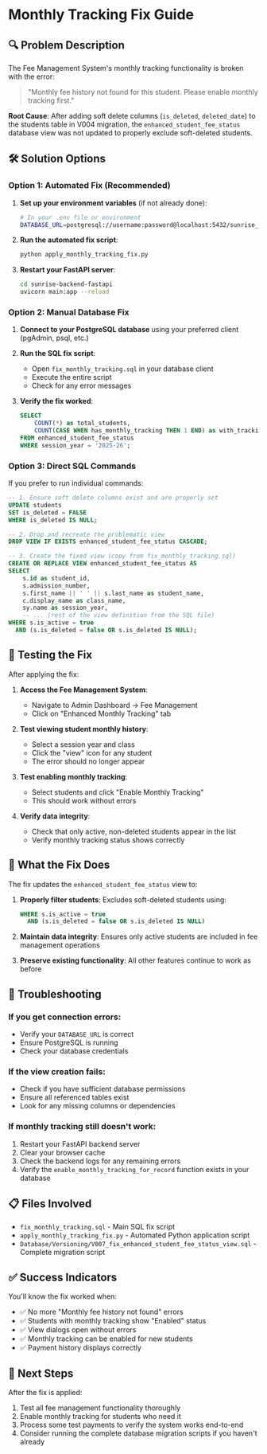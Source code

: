 # Monthly Tracking Fix Guide

## 🔍 Problem Description

The Fee Management System's monthly tracking functionality is broken with the error:
> "Monthly fee history not found for this student. Please enable monthly tracking first."

**Root Cause**: After adding soft delete columns (`is_deleted`, `deleted_date`) to the students table in V004 migration, the `enhanced_student_fee_status` database view was not updated to properly exclude soft-deleted students.

## 🛠️ Solution Options

### Option 1: Automated Fix (Recommended)

1. **Set up your environment variables** (if not already done):
   ```bash
   # In your .env file or environment
   DATABASE_URL=postgresql://username:password@localhost:5432/sunrise_school
   ```

2. **Run the automated fix script**:
   ```bash
   python apply_monthly_tracking_fix.py
   ```

3. **Restart your FastAPI server**:
   ```bash
   cd sunrise-backend-fastapi
   uvicorn main:app --reload
   ```

### Option 2: Manual Database Fix

1. **Connect to your PostgreSQL database** using your preferred client (pgAdmin, psql, etc.)

2. **Run the SQL fix script**:
   - Open `fix_monthly_tracking.sql` in your database client
   - Execute the entire script
   - Check for any error messages

3. **Verify the fix worked**:
   ```sql
   SELECT 
       COUNT(*) as total_students,
       COUNT(CASE WHEN has_monthly_tracking THEN 1 END) as with_tracking
   FROM enhanced_student_fee_status 
   WHERE session_year = '2025-26';
   ```

### Option 3: Direct SQL Commands

If you prefer to run individual commands:

```sql
-- 1. Ensure soft delete columns exist and are properly set
UPDATE students 
SET is_deleted = FALSE 
WHERE is_deleted IS NULL;

-- 2. Drop and recreate the problematic view
DROP VIEW IF EXISTS enhanced_student_fee_status CASCADE;

-- 3. Create the fixed view (copy from fix_monthly_tracking.sql)
CREATE OR REPLACE VIEW enhanced_student_fee_status AS
SELECT 
    s.id as student_id,
    s.admission_number,
    s.first_name || ' ' || s.last_name as student_name,
    c.display_name as class_name,
    sy.name as session_year,
    -- ... (rest of the view definition from the SQL file)
WHERE s.is_active = true 
  AND (s.is_deleted = false OR s.is_deleted IS NULL);
```

## 🧪 Testing the Fix

After applying the fix:

1. **Access the Fee Management System**:
   - Navigate to Admin Dashboard → Fee Management
   - Click on "Enhanced Monthly Tracking" tab

2. **Test viewing student monthly history**:
   - Select a session year and class
   - Click the "view" icon for any student
   - The error should no longer appear

3. **Test enabling monthly tracking**:
   - Select students and click "Enable Monthly Tracking"
   - This should work without errors

4. **Verify data integrity**:
   - Check that only active, non-deleted students appear in the list
   - Verify monthly tracking status shows correctly

## 🔧 What the Fix Does

The fix updates the `enhanced_student_fee_status` view to:

1. **Properly filter students**: Excludes soft-deleted students using:
   ```sql
   WHERE s.is_active = true 
     AND (s.is_deleted = false OR s.is_deleted IS NULL)
   ```

2. **Maintain data integrity**: Ensures only active students are included in fee management operations

3. **Preserve existing functionality**: All other features continue to work as before

## 🚨 Troubleshooting

### If you get connection errors:
- Verify your `DATABASE_URL` is correct
- Ensure PostgreSQL is running
- Check your database credentials

### If the view creation fails:
- Check if you have sufficient database permissions
- Ensure all referenced tables exist
- Look for any missing columns or dependencies

### If monthly tracking still doesn't work:
1. Restart your FastAPI backend server
2. Clear your browser cache
3. Check the backend logs for any remaining errors
4. Verify the `enable_monthly_tracking_for_record` function exists in your database

## 📋 Files Involved

- `fix_monthly_tracking.sql` - Main SQL fix script
- `apply_monthly_tracking_fix.py` - Automated Python application script
- `Database/Versioning/V007_fix_enhanced_student_fee_status_view.sql` - Complete migration script

## ✅ Success Indicators

You'll know the fix worked when:
- ✅ No more "Monthly fee history not found" errors
- ✅ Students with monthly tracking show "Enabled" status
- ✅ View dialogs open without errors
- ✅ Monthly tracking can be enabled for new students
- ✅ Payment history displays correctly

## 🎯 Next Steps

After the fix is applied:
1. Test all fee management functionality thoroughly
2. Enable monthly tracking for students who need it
3. Process some test payments to verify the system works end-to-end
4. Consider running the complete database migration scripts if you haven't already
